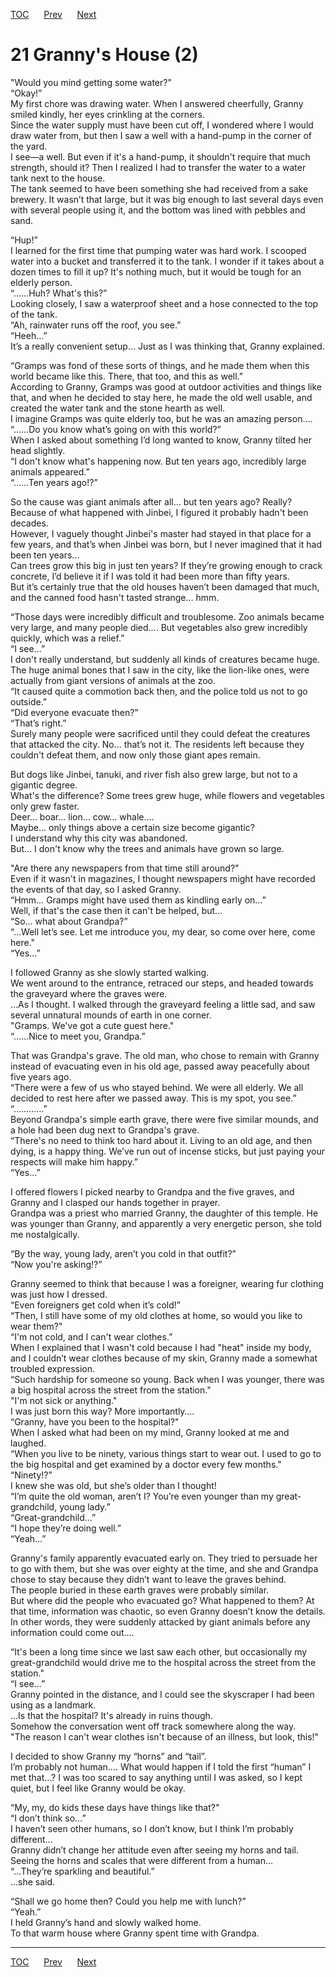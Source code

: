 [TOC](../readme.md)&nbsp;&nbsp;&nbsp;&nbsp;&nbsp;&nbsp;[Prev](section_0020.md)&nbsp;&nbsp;&nbsp;&nbsp;&nbsp;&nbsp;[Next](section_0022.md)



# 21 Granny's House (2)

"Would you mind getting some water?"  
“Okay!”  
My first chore was drawing water. When I answered cheerfully, Granny
smiled kindly, her eyes crinkling at the corners.  
Since the water supply must have been cut off, I wondered where I would
draw water from, but then I saw a well with a hand-pump in the corner of
the yard.  
I see—a well. But even if it's a hand-pump, it shouldn't require that
much strength, should it? Then I realized I had to transfer the water to
a water tank next to the house.  
The tank seemed to have been something she had received from a sake
brewery. It wasn’t that large, but it was big enough to last several
days even with several people using it, and the bottom was lined with
pebbles and sand.  
  
“Hup!”  
I learned for the first time that pumping water was hard work. I scooped
water into a bucket and transferred it to the tank. I wonder if it takes
about a dozen times to fill it up? It's nothing much, but it would be
tough for an elderly person.  
“……Huh? What's this?”  
Looking closely, I saw a waterproof sheet and a hose connected to the
top of the tank.  
“Ah, rainwater runs off the roof, you see.”  
“Heeh…”  
It’s a really convenient setup… Just as I was thinking that, Granny
explained.  
  
“Gramps was fond of these sorts of things, and he made them when this
world became like this. There, that too, and this as well.”  
According to Granny, Gramps was good at outdoor activities and things
like that, and when he decided to stay here, he made the old well
usable, and created the water tank and the stone hearth as well.  
I imagine Gramps was quite elderly too, but he was an amazing person….  
“……Do you know what’s going on with this world?”  
When I asked about something I’d long wanted to know, Granny tilted her
head slightly.  
“I don't know what's happening now. But ten years ago, incredibly large
animals appeared.”  
“……Ten years ago!?”  
  
So the cause was giant animals after all… but ten years ago? Really?  
Because of what happened with Jinbei, I figured it probably hadn't been
decades.  
However, I vaguely thought Jinbei's master had stayed in that place for
a few years, and that’s when Jinbei was born, but I never imagined that
it had been ten years...  
Can trees grow this big in just ten years? If they’re growing enough to
crack concrete, I’d believe it if I was told it had been more than fifty
years.  
But it’s certainly true that the old houses haven’t been damaged that
much, and the canned food hasn't tasted strange… hmm.  
  
“Those days were incredibly difficult and troublesome. Zoo animals
became very large, and many people died…. But vegetables also grew
incredibly quickly, which was a relief.”  
“I see…”  
I don't really understand, but suddenly all kinds of creatures became
huge.  
The huge animal bones that I saw in the city, like the lion-like ones,
were actually from giant versions of animals at the zoo.  
“It caused quite a commotion back then, and the police told us not to go
outside.”  
“Did everyone evacuate then?”  
“That’s right.”  
Surely many people were sacrificed until they could defeat the creatures
that attacked the city. No… that’s not it. The residents left because
they couldn't defeat them, and now only those giant apes remain.  
  
But dogs like Jinbei, tanuki, and river fish also grew large, but not to
a gigantic degree.  
What's the difference? Some trees grew huge, while flowers and
vegetables only grew faster.  
Deer… boar… lion… cow… whale….  
Maybe… only things above a certain size become gigantic?  
I understand why this city was abandoned.  
But… I don't know why the trees and animals have grown so large.  
  
"Are there any newspapers from that time still around?"  
Even if it wasn't in magazines, I thought newspapers might have recorded
the events of that day, so I asked Granny.  
“Hmm… Gramps might have used them as kindling early on…”  
Well, if that's the case then it can't be helped, but...  
“So… what about Grandpa?”  
“...Well let’s see. Let me introduce you, my dear, so come over here,
come here."  
“Yes…”  
  
I followed Granny as she slowly started walking.  
We went around to the entrance, retraced our steps, and headed towards
the graveyard where the graves were.  
…As I thought. I walked through the graveyard feeling a little sad, and
saw several unnatural mounds of earth in one corner.  
"Gramps. We've got a cute guest here."  
“……Nice to meet you, Grandpa.”  
  
That was Grandpa's grave. The old man, who chose to remain with Granny
instead of evacuating even in his old age, passed away peacefully about
five years ago.  
“There were a few of us who stayed behind. We were all elderly. We all
decided to rest here after we passed away. This is my spot, you see.”  
“…………”  
Beyond Grandpa's simple earth grave, there were five similar mounds, and
a hole had been dug next to Grandpa's grave.  
“There's no need to think too hard about it. Living to an old age, and
then dying, is a happy thing. We’ve run out of incense sticks, but just
paying your respects will make him happy.”  
“Yes…”  
  
I offered flowers I picked nearby to Grandpa and the five graves, and
Granny and I clasped our hands together in prayer.  
Grandpa was a priest who married Granny, the daughter of this temple. He
was younger than Granny, and apparently a very energetic person, she
told me nostalgically.  
  
“By the way, young lady, aren’t you cold in that outfit?”  
“Now you're asking!?”  
  
Granny seemed to think that because I was a foreigner, wearing fur
clothing was just how I dressed.  
“Even foreigners get cold when it’s cold!”  
“Then, I still have some of my old clothes at home, so would you like to
wear them?"  
“I'm not cold, and I can't wear clothes.”  
When I explained that I wasn't cold because I had "heat" inside my body,
and I couldn’t wear clothes because of my skin, Granny made a somewhat
troubled expression.  
“Such hardship for someone so young. Back when I was younger, there was
a big hospital across the street from the station."  
"I'm not sick or anything."  
I was just born this way? More importantly….  
“Granny, have you been to the hospital?"  
When I asked what had been on my mind, Granny looked at me and
laughed.  
“When you live to be ninety, various things start to wear out. I used to
go to the big hospital and get examined by a doctor every few months."  
“Ninety!?”  
I knew she was old, but she’s older than I thought!  
“I’m quite the old woman, aren’t I? You’re even younger than my
great-grandchild, young lady.”  
“Great-grandchild…”  
“I hope they’re doing well.”  
“Yeah…”  
  
Granny's family apparently evacuated early on. They tried to persuade
her to go with them, but she was over eighty at the time, and she and
Grandpa chose to stay because they didn’t want to leave the graves
behind.  
The people buried in these earth graves were probably similar.  
But where did the people who evacuated go? What happened to them? At
that time, information was chaotic, so even Granny doesn’t know the
details.  
In other words, they were suddenly attacked by giant animals before any
information could come out….  
  
“It's been a long time since we last saw each other, but occasionally my
great-grandchild would drive me to the hospital across the street from
the station."  
“I see…”  
Granny pointed in the distance, and I could see the skyscraper I had
been using as a landmark.  
…Is that the hospital? It's already in ruins though.  
Somehow the conversation went off track somewhere along the way.  
"The reason I can't wear clothes isn't because of an illness, but look,
this!"  
  
I decided to show Granny my “horns” and “tail”.  
I’m probably not human…. What would happen if I told the first “human” I
met that…? I was too scared to say anything until I was asked, so I kept
quiet, but I feel like Granny would be okay.  
  
“My, my, do kids these days have things like that?"  
“I don’t think so…”  
I haven’t seen other humans, so I don’t know, but I think I’m probably
different...  
Granny didn’t change her attitude even after seeing my horns and tail.
Seeing the horns and scales that were different from a human…  
“…They’re sparkling and beautiful.”  
…she said.  
  
“Shall we go home then? Could you help me with lunch?”  
“Yeah.”  
I held Granny’s hand and slowly walked home.  
To that warm house where Granny spent time with Grandpa.  
  
  
  


---
[TOC](../readme.md)&nbsp;&nbsp;&nbsp;&nbsp;&nbsp;&nbsp;[Prev](section_0020.md)&nbsp;&nbsp;&nbsp;&nbsp;&nbsp;&nbsp;[Next](section_0022.md)

